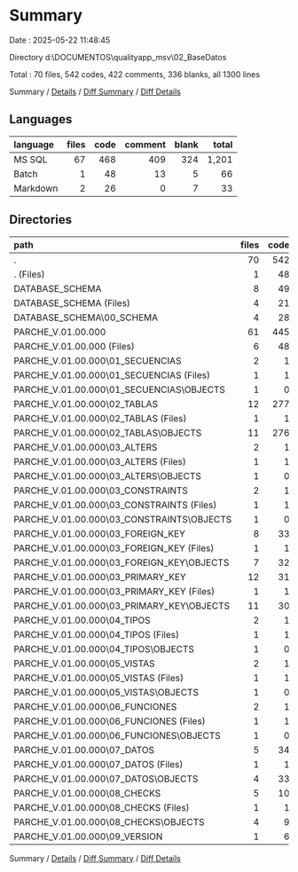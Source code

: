 # Summary

Date : 2025-05-22 11:48:45

Directory d:\\DOCUMENTOS\\qualityapp_msv\\02_BaseDatos

Total : 70 files,  542 codes, 422 comments, 336 blanks, all 1300 lines

Summary / [Details](details.md) / [Diff Summary](diff.md) / [Diff Details](diff-details.md)

## Languages
| language | files | code | comment | blank | total |
| :--- | ---: | ---: | ---: | ---: | ---: |
| MS SQL | 67 | 468 | 409 | 324 | 1,201 |
| Batch | 1 | 48 | 13 | 5 | 66 |
| Markdown | 2 | 26 | 0 | 7 | 33 |

## Directories
| path | files | code | comment | blank | total |
| :--- | ---: | ---: | ---: | ---: | ---: |
| . | 70 | 542 | 422 | 336 | 1,300 |
| . (Files) | 1 | 48 | 13 | 5 | 66 |
| DATABASE_SCHEMA | 8 | 49 | 40 | 44 | 133 |
| DATABASE_SCHEMA (Files) | 4 | 21 | 8 | 13 | 42 |
| DATABASE_SCHEMA\\00_SCHEMA | 4 | 28 | 32 | 31 | 91 |
| PARCHE_V.01.00.000 | 61 | 445 | 369 | 287 | 1,101 |
| PARCHE_V.01.00.000 (Files) | 6 | 48 | 10 | 23 | 81 |
| PARCHE_V.01.00.000\\01_SECUENCIAS | 2 | 1 | 4 | 4 | 9 |
| PARCHE_V.01.00.000\\01_SECUENCIAS (Files) | 1 | 1 | 4 | 2 | 7 |
| PARCHE_V.01.00.000\\01_SECUENCIAS\\OBJECTS | 1 | 0 | 0 | 2 | 2 |
| PARCHE_V.01.00.000\\02_TABLAS | 12 | 277 | 111 | 158 | 546 |
| PARCHE_V.01.00.000\\02_TABLAS (Files) | 1 | 1 | 1 | 1 | 3 |
| PARCHE_V.01.00.000\\02_TABLAS\\OBJECTS | 11 | 276 | 110 | 157 | 543 |
| PARCHE_V.01.00.000\\03_ALTERS | 2 | 1 | 2 | 1 | 4 |
| PARCHE_V.01.00.000\\03_ALTERS (Files) | 1 | 1 | 1 | 0 | 2 |
| PARCHE_V.01.00.000\\03_ALTERS\\OBJECTS | 1 | 0 | 1 | 1 | 2 |
| PARCHE_V.01.00.000\\03_CONSTRAINTS | 2 | 1 | 1 | 4 | 6 |
| PARCHE_V.01.00.000\\03_CONSTRAINTS (Files) | 1 | 1 | 0 | 2 | 3 |
| PARCHE_V.01.00.000\\03_CONSTRAINTS\\OBJECTS | 1 | 0 | 1 | 2 | 3 |
| PARCHE_V.01.00.000\\03_FOREIGN_KEY | 8 | 33 | 60 | 52 | 145 |
| PARCHE_V.01.00.000\\03_FOREIGN_KEY (Files) | 1 | 1 | 0 | 2 | 3 |
| PARCHE_V.01.00.000\\03_FOREIGN_KEY\\OBJECTS | 7 | 32 | 60 | 50 | 142 |
| PARCHE_V.01.00.000\\03_PRIMARY_KEY | 12 | 31 | 130 | 25 | 186 |
| PARCHE_V.01.00.000\\03_PRIMARY_KEY (Files) | 1 | 1 | 0 | 2 | 3 |
| PARCHE_V.01.00.000\\03_PRIMARY_KEY\\OBJECTS | 11 | 30 | 130 | 23 | 183 |
| PARCHE_V.01.00.000\\04_TIPOS | 2 | 1 | 1 | 3 | 5 |
| PARCHE_V.01.00.000\\04_TIPOS (Files) | 1 | 1 | 1 | 1 | 3 |
| PARCHE_V.01.00.000\\04_TIPOS\\OBJECTS | 1 | 0 | 0 | 2 | 2 |
| PARCHE_V.01.00.000\\05_VISTAS | 2 | 1 | 2 | 1 | 4 |
| PARCHE_V.01.00.000\\05_VISTAS (Files) | 1 | 1 | 1 | 1 | 3 |
| PARCHE_V.01.00.000\\05_VISTAS\\OBJECTS | 1 | 0 | 1 | 0 | 1 |
| PARCHE_V.01.00.000\\06_FUNCIONES | 2 | 1 | 1 | 6 | 8 |
| PARCHE_V.01.00.000\\06_FUNCIONES (Files) | 1 | 1 | 1 | 5 | 7 |
| PARCHE_V.01.00.000\\06_FUNCIONES\\OBJECTS | 1 | 0 | 0 | 1 | 1 |
| PARCHE_V.01.00.000\\07_DATOS | 5 | 34 | 5 | 4 | 43 |
| PARCHE_V.01.00.000\\07_DATOS (Files) | 1 | 1 | 0 | 0 | 1 |
| PARCHE_V.01.00.000\\07_DATOS\\OBJECTS | 4 | 33 | 5 | 4 | 42 |
| PARCHE_V.01.00.000\\08_CHECKS | 5 | 10 | 30 | 3 | 43 |
| PARCHE_V.01.00.000\\08_CHECKS (Files) | 1 | 1 | 0 | 0 | 1 |
| PARCHE_V.01.00.000\\08_CHECKS\\OBJECTS | 4 | 9 | 30 | 3 | 42 |
| PARCHE_V.01.00.000\\09_VERSION | 1 | 6 | 12 | 3 | 21 |

Summary / [Details](details.md) / [Diff Summary](diff.md) / [Diff Details](diff-details.md)